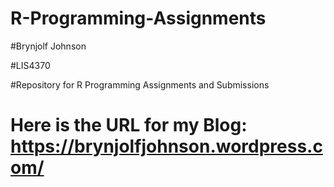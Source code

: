 # R-Programming-Assignments

#Brynjolf Johnson

#LIS4370

#Repository for R Programming Assignments and Submissions

# Here is the URL for my Blog: https://brynjolfjohnson.wordpress.com/
